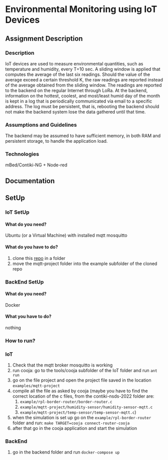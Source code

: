 # Environmental Monitoring using IoT Devices 

## Assignment Description

### Description

IoT devices are used to measure environmental quantities, such as temperature and humidity, every T=10 sec.  A sliding window is applied that computes the average of the last six readings.  Should the value of the average exceed a certain threshold K, the raw readings are reported instead of the average obtained from the sliding window. The readings are reported to the backend on the regular Internet through LoRa. At the backend, information on the hottest, coolest, and most/least humid day of the month is kept in a log that is periodically communicated via email to a specific address. The log must be persistent, that is, rebooting the backend should not make the backend system lose the data gathered until that time.

### Assumptions and Guidelines

The backend may be assumed to have sufficient memory, in both RAM and persistent storage, to handle the application load.

### Technologies 

mBed/Contiki-NG + Node-red

## Documentation

## SetUp

### IoT SetUp

#### What do you need?
Ubuntu (or a Virtual Machine) with installed mqtt mosquitto

#### What do you have to do?
1. clone this [repo](https://bitbucket.org/neslabpolimi/contiki-ng-nsds-22/src/develop/) in a folder
2. move the mqtt-project folder into the example subfolder of the cloned repo

### BackEnd SetUp

#### What do you need?

Docker

#### What you have to do?

nothing


### How to run?

### IoT

1. Check that the mqtt broker mosquitto is working
2. run cooja: go to the tools/cooja subfolder of the IoT folder and run ``ant run ``
3. go on the file project and open the project file saved in the location ``examples/mqtt-project``
4. compile all the file as asked by cooja (maybe you have to find the correct location of the c files, from the contiki-nsds-2022 folder are: 
    1. ``example/rpl-border-router/border-router.c``
    2.    ``example/mqtt-project/humidity-sensor/humidity-sensor-mqtt.c``
    3. ``example/mqtt-project/temp-sensor/temp-sensor-mqtt.c``)
5. when the simulation is set up go on the ``example/rpl-border-router`` folder and run: ``make TARGET=cooja connect-router-cooja``
6. after that go in the cooja application and start the simulation

### BackEnd
1. go in the backend folder and run ``docker-compose up``

